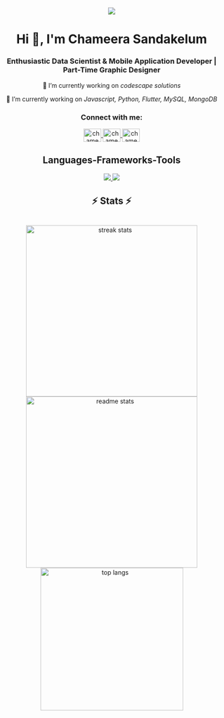 <h1 align="center">
    <img src="https://readme-typing-svg.herokuapp.com/?font=Source+Code+Pro&color:green&size=35&center=true&vCenter=true&width=500&height=70&duration=4000&lines=Hello+There!;+I'm+Chameera+Sandakelum!;" />
</h1>

<h1 align="center">Hi 👋, I'm Chameera Sandakelum</h1>
<h3 align="center">Enthusiastic Data Scientist & Mobile Application Developer | Part-Time Graphic Designer</h3>

<div align="center">
 
 🔭 I’m currently working on *codescape solutions*
 
 🌱 I’m currently working on  *Javascript, Python, Flutter, MySQL, MongoDB*

</div>

<h3 align="center">Connect with me:</h3>
<p align="center">
  <a href="https://www.facebook.com/chameera.sandakelum.921" target="blank">
    <img align="center" src="https://raw.githubusercontent.com/rahuldkjain/github-profile-readme-generator/master/src/images/icons/Social/facebook.svg" alt="chameera sandakelum" height="30" width="40" />
  </a>
  <a href="https://medium.com/@chameerasandakelum69" target="blank">
    <img align="center" src="https://raw.githubusercontent.com/rahuldkjain/github-profile-readme-generator/master/src/images/icons/Social/medium.svg" alt="chameera sandakelum" height="30" width="40" />
  </a>
  <a href="https://www.instagram.com/cha_mi_ra/" target="blank">
    <img align="center" src="https://raw.githubusercontent.com/rahuldkjain/github-profile-readme-generator/master/src/images/icons/Social/instagram.svg" alt="chameera sandakelum" height="30" width="40" />
  </a>
</p>

<h2 align="center">Languages-Frameworks-Tools</h2>
<p align="center">
  <a href="https://skillicons.dev">
    <img src="https://skillicons.dev/icons?i=react,bootstrap,html,css,vscode,github,photoshop,illustrator,figma,git,r" />
    <img src="https://skillicons.dev/icons?i=nodejs,python,javascript,typescript,firebase,mongodb,c,java,mysql,flutter,dart" /><br>
  </a>
</p>

<h2 align="center">⚡ Stats ⚡</h2>
<br>
<div align="center">
  <img width=390 src="https://github-readme-streak-stats-salesp07.vercel.app/?user=ZeroWillHero&count_private=true&theme=react&border_radius=10" alt="streak stats"/>
  <img width=390 src="https://github-readme-stats-salesp07.vercel.app/api?username=ZeroWillHero&count_private=true&show_icons=true&theme=react&rank_icon=github&border_radius=10" alt="readme stats" />
  <br/>
  <img width=325 align="center" src="https://github-readme-stats-salesp07.vercel.app/api/top-langs/?username=ZeroWillHero&hide=HTML&langs_count=8&layout=compact&theme=react&border_radius=10&size_weight=0.5&count_weight=0.5&exclude_repo=github-readme-stats" alt="top langs" />
</div>
